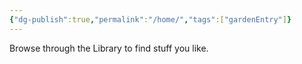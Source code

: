 ```yaml
---
{"dg-publish":true,"permalink":"/home/","tags":["gardenEntry"]}
---
```



Browse through the Library to find stuff you like. 

